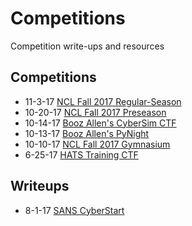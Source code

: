 # Competitions
Competition write-ups and resources

## Competitions
- 11-3-17 [NCL Fall 2017 Regular-Season](/11-3-17:NCL-Fall-2017-Regular-Season)
- 10-20-17 [NCL Fall 2017 Preseason](/10-20-17:NCL-Fall-2017-Preseason)
- 10-14-17 [Booz Allen's CyberSim CTF](/10-14-17:CyberSim-CTF)
- 10-13-17 [Booz Allen's PyNight](/10-13-17:PyNight)
- 10-10-17 [NCL Fall 2017 Gymnasium](/10-10-17:NCL-Fall-2017-Gymnasium)
- 6-25-17 [HATS Training CTF](/6-24-17:HATS-Training-CTF)

## Writeups
- 8-1-17 [SANS CyberStart](/8-1-17:SANS-CyberStart)
